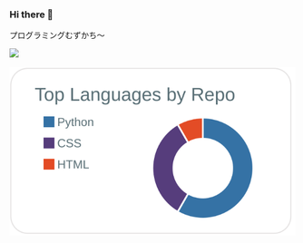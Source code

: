 ### Hi there 👋

プログラミングむずかち～

![](https://komarev.com/ghpvc/?NIKUNzero=[NIKUNzero]&color=green)

![](https://raw.githubusercontent.com/NIKUNzero/NIKUNzero/main/profile-summary-card-output/default/1-repos-per-language.svg)
